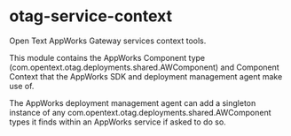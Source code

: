 # otag-service-context
Open Text AppWorks Gateway services context tools.

This module contains the AppWorks Component type (com.opentext.otag.deployments.shared.AWComponent) and Component Context that the AppWorks SDK and deployment management agent make use of.

The AppWorks deployment management agent can add a singleton instance of any com.opentext.otag.deployments.shared.AWComponent types it finds within an AppWorks service if asked to do so.
